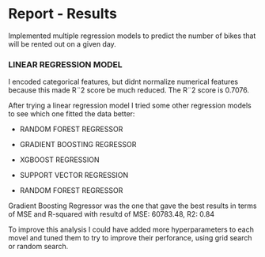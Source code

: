 # Report - Results
Implemented multiple regression models to predict the number of bikes that will be rented out on a given day.

### LINEAR REGRESSION MODEL
I encoded categorical features, but didnt normalize numerical features because this made R¨2 score be much reduced.
The R¨2 score is 0.7076.

After trying a linear regression model I tried some other regression models to see which one fitted the data better:

- RANDOM FOREST REGRESSOR

- GRADIENT BOOSTING REGRESSOR

- XGBOOST REGRESSION

- SUPPORT VECTOR REGRESSION

- RANDOM FOREST REGRESSOR

Gradient Boosting Regressor was the one that gave the best results in terms of MSE and R-squared with resultd of MSE: 60783.48, R2: 0.84

To improve this analysis I could have added more hyperparameters to each movel and tuned them to try to improve their perforance, using grid search or random search. 


